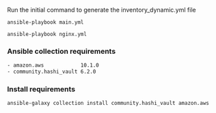Run the initial command to generate the inventory_dynamic.yml file

```
ansible-playbook main.yml

```

```
ansible-playbook nginx.yml

```

### Ansible collection requirements

```bash
- amazon.aws            10.1.0
- community.hashi_vault 6.2.0
```

### Install requirements

```bash
ansible-galaxy collection install community.hashi_vault amazon.aws
```
